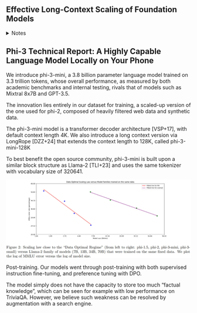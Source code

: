 
## Effective Long-Context Scaling of Foundation Models
<details>
  <summary>Notes</summary>

### Key points

- Llama2 models with context windows of up to 32 K tokens
- Ablation experiments conclusions: 
	- Having abundant long texts in the pretrain dataset is **NOT** the key to achieving strong performance
	- Long context continual pretraining is more efficient and similarly effective compared to pretraining from scratch with long sequences
- **power-law scaling**: context length is another important axis of scaling LLMs
	- validation loss decreases with increasing context-length 
- Observe modest improvements on standard short-context tasks, especially on coding, math and knowledge benchmarks, along with significant improvements on long-context tasks

![](attachments/56a6fa2acd4db1987a862330d3841579_MD5.jpeg)

</details>


## Phi-3 Technical Report: A Highly Capable Language Model Locally on Your Phone

We introduce phi-3-mini, a 3.8 billion parameter language model trained on 3.3 trillion tokens, whose overall performance, as measured by both academic benchmarks and internal testing, rivals that of models such as Mixtral 8x7B and GPT-3.5.

The innovation lies entirely in our dataset for training, a scaled-up version of the one used for phi-2, composed of heavily filtered web data and synthetic data.

The phi-3-mini model is a transformer decoder architecture [VSP+17], with default context length 4K. We also introduce a long context version via LongRope [DZZ+24] that extends the context length to 128K, called phi-3-mini-128K

To best benefit the open source community, phi-3-mini is built upon a similar block structure as Llama-2 [TLI+23] and uses the same tokenizer with vocabulary size of 320641.

![](attachments/1f72df336e3c282f305f1ce04c80c19e_MD5.jpeg)

Post-training. Our models went through post-training with both supervised instruction fine-tuning, and preference tuning with DPO.

The model simply does not have the capacity to store too much “factual knowledge”, which can be seen for example with low performance on TriviaQA. However, we believe such weakness can be resolved by augmentation with a search engine.